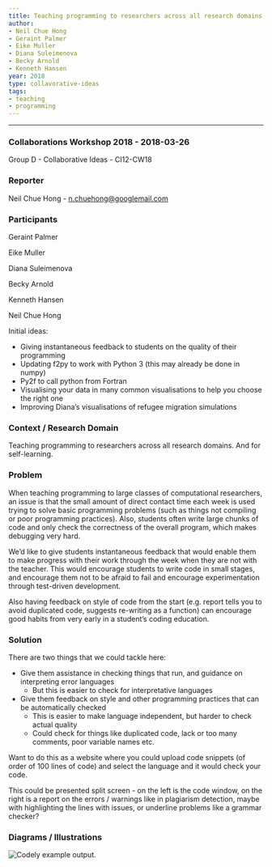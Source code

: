 ```yaml
---
title: Teaching programming to researchers across all research domains
author:
- Neil Chue Hong
- Geraint Palmer
- Eike Muller
- Diana Suleimenova
- Becky Arnold
- Kenneth Hansen
year: 2018
type: collavorative-ideas
tags:
- teaching
- programming
---
```


<hr>

### Collaborations Workshop 2018 - 2018-03-26

Group D - Collaborative Ideas - CI12-CW18

### **Reporter**

Neil Chue Hong - n.chuehong@googlemail.com

### **Participants**

Geraint Palmer

Eike Muller

Diana Suleimenova

Becky Arnold

Kenneth Hansen

Neil Chue Hong

Initial ideas: 

* Giving instantaneous feedback to students on the quality of their programming
* Updating f2py to work with Python 3 (this may already be done in numpy)
* Py2f to call python from Fortran
* Visualising your data in many common visualisations to help you choose the right one
* Improving Diana’s visualisations of refugee migration simulations

### **Context / Research Domain**

Teaching programming to researchers across all research domains. And for self-learning.

### **Problem**

When teaching programming to large classes of computational researchers, an issue is that the small amount of direct contact time each week is used trying to solve basic programming problems (such as things not compiling or poor programming practices). Also, students often write large chunks of code and only check the correctness of the overall program, which makes debugging very hard.

We’d like to give students instantaneous feedback that would enable them to make progress with their work through the week when they are not with the teacher. This would encourage students to write code in small stages, and encourage them not to be afraid to fail and encourage experimentation through test-driven development.

Also having feedback on style of code from the start (e.g. report tells you to avoid duplicated code, suggests re-writing as a function) can encourage good habits from very early in a student’s coding education.


### **Solution**

There are two things that we could tackle here:

* Give them assistance in checking things that run, and guidance on interpreting error languages
    * But this is easier to check for interpretative languages
* Give them feedback on style and other programming practices that can be automatically checked
    * This is easier to make language independent, but harder to check actual quality
    * Could check for things like duplicated code, lack or too many comments, poor variable names etc. 

Want to do this as a website where you could upload code snippets (of order of 100 lines of code) and select the language and it would check your code.

This could be presented split screen - on the left is the code window, on the right is a report on the errors / warnings like in plagiarism detection, maybe with highlighting the lines with issues, or underline problems like a grammar checker? 

### **Diagrams / Illustrations**

![Codely example output.](../images/cw18-codely.png)

